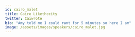 ```yaml
---
id: cairo_malet
title: Cairo Likethecity
twitter: Caiwrote
bio: "Amy told me I could rant for 5 minutes so here I am"
image: /assets/images/speakers/cairo_malet.jpg
---
```

